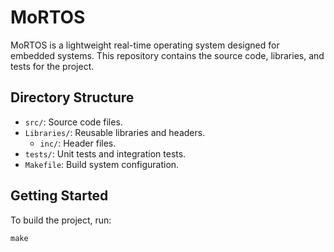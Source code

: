 # MoRTOS

MoRTOS is a lightweight real-time operating system designed for embedded systems. This repository contains the source code, libraries, and tests for the project.

## Directory Structure

- `src/`: Source code files.
- `Libraries/`: Reusable libraries and headers.
  - `inc/`: Header files.
- `tests/`: Unit tests and integration tests.
- `Makefile`: Build system configuration.

## Getting Started

To build the project, run:
```
make
```

